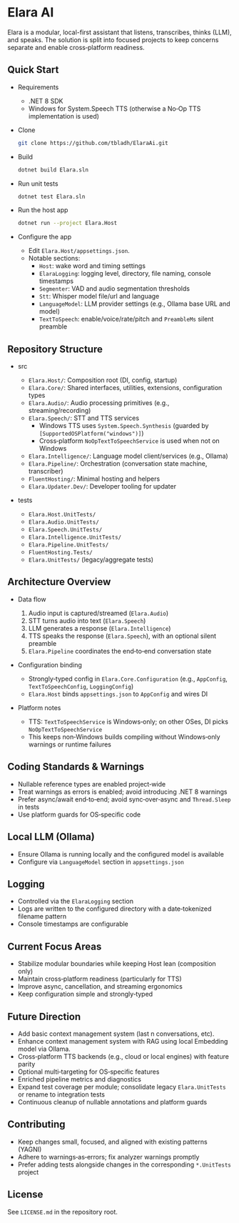 # Elara AI

Elara is a modular, local-first assistant that listens, transcribes, thinks (LLM), and speaks. The solution is split into focused projects to keep concerns separate and enable cross‑platform readiness.

## Quick Start

- Requirements
  - .NET 8 SDK
  - Windows for System.Speech TTS (otherwise a No‑Op TTS implementation is used)

- Clone
  ```bash
  git clone https://github.com/tbladh/ElaraAi.git
  ```

- Build
  ```bash
  dotnet build Elara.sln
  ```

- Run unit tests
  ```bash
  dotnet test Elara.sln
  ```

- Run the host app
  ```bash
  dotnet run --project Elara.Host
  ```

- Configure the app
  - Edit `Elara.Host/appsettings.json`.
  - Notable sections:
    - `Host`: wake word and timing settings
    - `ElaraLogging`: logging level, directory, file naming, console timestamps
    - `Segmenter`: VAD and audio segmentation thresholds
    - `Stt`: Whisper model file/url and language
    - `LanguageModel`: LLM provider settings (e.g., Ollama base URL and model)
    - `TextToSpeech`: enable/voice/rate/pitch and `PreambleMs` silent preamble

## Repository Structure

- src
  - `Elara.Host/`: Composition root (DI, config, startup)
  - `Elara.Core/`: Shared interfaces, utilities, extensions, configuration types
  - `Elara.Audio/`: Audio processing primitives (e.g., streaming/recording)
  - `Elara.Speech/`: STT and TTS services
    - Windows TTS uses `System.Speech.Synthesis` (guarded by `[SupportedOSPlatform("windows")]`)
    - Cross‑platform `NoOpTextToSpeechService` is used when not on Windows
  - `Elara.Intelligence/`: Language model client/services (e.g., Ollama)
  - `Elara.Pipeline/`: Orchestration (conversation state machine, transcriber)
  - `FluentHosting/`: Minimal hosting and helpers
  - `Elara.Updater.Dev/`: Developer tooling for updater

- tests
  - `Elara.Host.UnitTests/`
  - `Elara.Audio.UnitTests/`
  - `Elara.Speech.UnitTests/`
  - `Elara.Intelligence.UnitTests/`
  - `Elara.Pipeline.UnitTests/`
  - `FluentHosting.Tests/`
  - `Elara.UnitTests/` (legacy/aggregate tests)

## Architecture Overview

- Data flow
  1. Audio input is captured/streamed (`Elara.Audio`)
  2. STT turns audio into text (`Elara.Speech`)
  3. LLM generates a response (`Elara.Intelligence`)
  4. TTS speaks the response (`Elara.Speech`), with an optional silent preamble
  5. `Elara.Pipeline` coordinates the end‑to‑end conversation state

- Configuration binding
  - Strongly‑typed config in `Elara.Core.Configuration` (e.g., `AppConfig`, `TextToSpeechConfig`, `LoggingConfig`)
  - `Elara.Host` binds `appsettings.json` to `AppConfig` and wires DI

- Platform notes
  - TTS: `TextToSpeechService` is Windows‑only; on other OSes, DI picks `NoOpTextToSpeechService`
  - This keeps non‑Windows builds compiling without Windows‑only warnings or runtime failures

## Coding Standards & Warnings

- Nullable reference types are enabled project‑wide
- Treat warnings as errors is enabled; avoid introducing .NET 8 warnings
- Prefer async/await end‑to‑end; avoid sync‑over‑async and `Thread.Sleep` in tests
- Use platform guards for OS‑specific code

## Local LLM (Ollama)

- Ensure Ollama is running locally and the configured model is available
- Configure via `LanguageModel` section in `appsettings.json`

## Logging

- Controlled via the `ElaraLogging` section
- Logs are written to the configured directory with a date‑tokenized filename pattern
- Console timestamps are configurable

## Current Focus Areas

- Stabilize modular boundaries while keeping Host lean (composition only)
- Maintain cross‑platform readiness (particularly for TTS)
- Improve async, cancellation, and streaming ergonomics
- Keep configuration simple and strongly‑typed

## Future Direction

- Add basic context management system (last n conversations, etc).
- Enhance context management system with RAG using local Embedding model via Ollama.
- Cross‑platform TTS backends (e.g., cloud or local engines) with feature parity
- Optional multi‑targeting for OS‑specific features
- Enriched pipeline metrics and diagnostics
- Expand test coverage per module; consolidate legacy `Elara.UnitTests` or rename to integration tests
- Continuous cleanup of nullable annotations and platform guards

## Contributing

- Keep changes small, focused, and aligned with existing patterns (YAGNI)
- Adhere to warnings‑as‑errors; fix analyzer warnings promptly
- Prefer adding tests alongside changes in the corresponding `*.UnitTests` project

## License

See `LICENSE.md` in the repository root.
